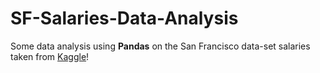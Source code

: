 # SF-Salaries-Data-Analysis
Some data analysis using **Pandas** on the San Francisco data-set salaries taken from [Kaggle](https://www.kaggle.com/kaggle/sf-salaries)!

